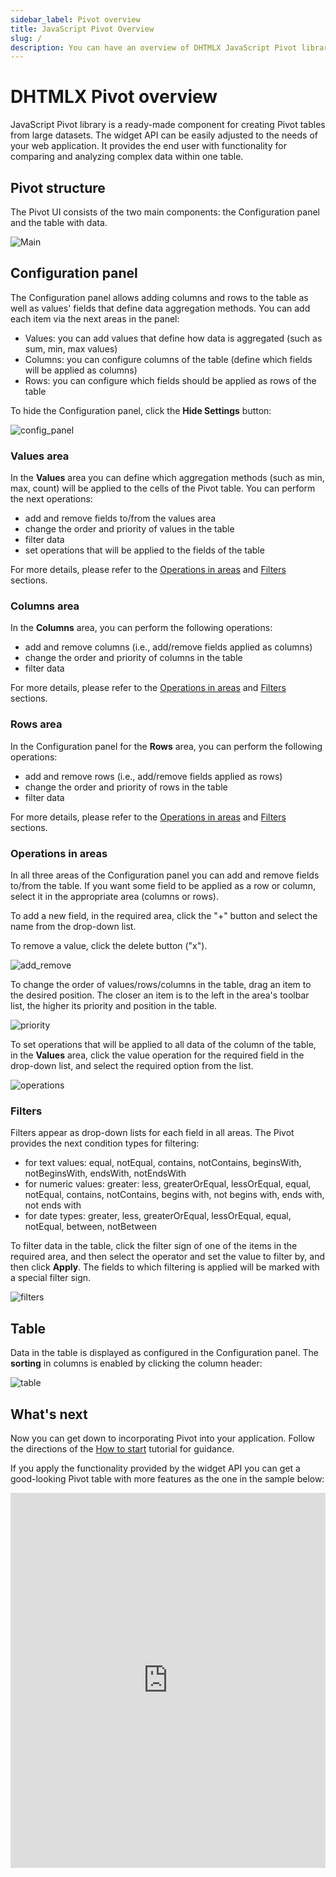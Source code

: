 ```yaml
---
sidebar_label: Pivot overview
title: JavaScript Pivot Overview
slug: /
description: You can have an overview of DHTMLX JavaScript Pivot library in the documentation. Browse developer guides and API reference, try out code examples and live demos, and download a free 30-day evaluation version of DHTMLX Pivot.
---
```


# DHTMLX Pivot overview

JavaScript Pivot library is a ready-made component for creating Pivot tables from large datasets. The widget API can be easily adjusted to the needs of your web application. It provides the end user with functionality for comparing and analyzing complex data within one table.

## Pivot structure­

The Pivot UI consists of the two main components: the Configuration panel and the table with data.

![Main](assets/pivot-main.png)

## Configuration panel

The Configuration panel allows adding columns and rows to the table as well as values' fields that define data aggregation methods. You can add each item via the next areas in the panel: 

- Values: you can add values that define how data is aggregated (such as sum, min, max values)
- Columns: you can configure columns of the table (define which fields will be applied as columns)
- Rows: you can configure which fields should be applied as rows of the table

To hide the Configuration panel, click the **Hide Settings** button:

![config_panel](assets/config_panel.png)

### Values area

In the **Values** area you can define which aggregation methods (such as min, max, count) will be applied to the cells of the Pivot table. You can perform the next operations:

- add and remove fields to/from the values area
- change the order and priority of values in the table
- filter data 
- set operations that will be applied to the fields of the table

For more details, please refer to the [Operations in areas](#operations-in-areas) and [Filters](#filters) sections.

### Columns area

In the **Columns** area, you can perform the following operations:

- add and remove columns (i.e., add/remove fields applied as columns) 
- change the order and priority of columns in the table
- filter data 

For more details, please refer to the [Operations in areas](#operations-in-areas) and [Filters](#filters) sections.

### Rows area

In the Configuration panel for the **Rows** area, you can perform the following operations:

- add and remove rows (i.e., add/remove fields applied as rows) 
- change the order and priority of rows in the table
- filter data 

For more details, please refer to the [Operations in areas](#operations-in-areas) and [Filters](#filters) sections.

### Operations in areas

In all three areas of the Configuration panel you can add and remove fields to/from the table. If you want some field to be applied as a row or column, select it in the appropriate area (columns or rows). 

To add a new field, in the required area, click the "+" button and select the name from the drop-down list. 

To remove a value, click the delete button ("x").

![add_remove](assets/add_remove.png)

To change the order of values/rows/columns in the table, drag an item to the desired position. The closer an item is to the left in the area's toolbar list, the higher its priority and position in the table. 

![priority](assets/priority.png)

To set operations that will be applied to all data of the column of the table, in the **Values** area, click the value operation for the required field in the drop-down list, and select the required option from the list.

![operations](assets/operations.png)


### Filters

Filters appear as drop-down lists for each field in all areas. The Pivot provides the next condition types for filtering:

- for text values: equal, notEqual, contains, notContains, beginsWith, notBeginsWith, endsWith, notEndsWith  
- for numeric values: greater: less, greaterOrEqual, lessOrEqual, equal,	notEqual, contains, notContains, begins with, not begins with, ends with, not ends with  
- for date types: greater, less, greaterOrEqual, lessOrEqual, equal, notEqual, between, notBetween

To filter data in the table, click the filter sign of one of the items in the required area, and then select the operator and set the value to filter by, and then click **Apply**. The fields to which filtering is applied will be marked with a special filter sign.

![filters](assets/filter.png)

## Table

Data in the table is displayed as configured in the Configuration panel. The **sorting** in columns is enabled by clicking the column header:

![table](assets/table.png)

## What's next

Now you can get down to incorporating Pivot into your application. Follow the directions of the [How to start](./how-to-start) tutorial for guidance.

If you apply the functionality provided by the widget API you can get a good-looking Pivot table with more features as the one in the sample below:

<iframe src="https://snippet.dhtmlx.com/4cm4asbd?mode=result" frameborder="0" class="snippet_iframe" width="100%" height="600"></iframe> 

